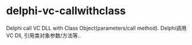 # delphi-vc-callwithclass
Delphi call VC DLL with Class Object(parameters/call method). Delphi调用VC Dll, 引用类对象参数/方法等.. 
